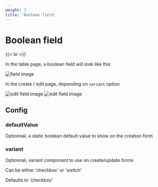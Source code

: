 ```yaml
---
weight: 3
title: 'Boolean field'
---
```


# Boolean field

{{< br >}}

In the table page, a boolean field will look like this

![field image](/adomin/images/models/boolean/table_boolean.png)

In the create / edit page, depending on `variant` option

![edit field image](/adomin/images/models/boolean/boolean_check.png)
![edit field image](/adomin/images/models/boolean/boolean.png)

## Config

### defaultValue

Optionnal, a static boolean default value to show on the creation form

### variant

Optionnal, variant component to use on create/update forms

Can be either 'checkbox' or 'switch'

Defaults to 'checkbox'
